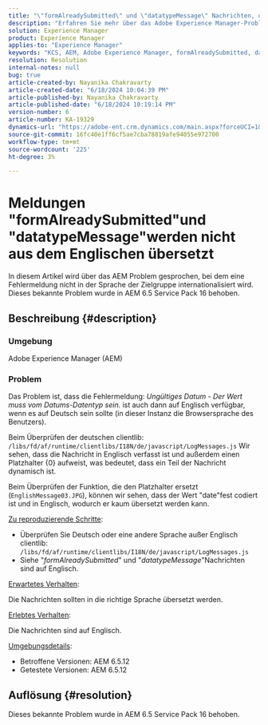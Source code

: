 ```yaml
---
title: "\"formAlreadySubmitted\" und \"datatypeMessage\" Nachrichten, die nicht aus dem Englischen übersetzt wurden"
description: "Erfahren Sie mehr über das Adobe Experience Manager-Problem, bei dem Nachrichten nicht internationalisiert werden."
solution: Experience Manager
product: Experience Manager
applies-to: "Experience Manager"
keywords: "KCS, AEM, Adobe Experience Manager, formAlreadySubmitted, datatypeMessage, nicht aus Englisch übersetzt, FAQ"
resolution: Resolution
internal-notes: null
bug: true
article-created-by: Nayanika Chakravarty
article-created-date: "6/18/2024 10:04:39 PM"
article-published-by: Nayanika Chakravarty
article-published-date: "6/18/2024 10:19:14 PM"
version-number: 6
article-number: KA-19329
dynamics-url: "https://adobe-ent.crm.dynamics.com/main.aspx?forceUCI=1&pagetype=entityrecord&etn=knowledgearticle&id=623a0fbf-be2d-ef11-840a-000d3a5b439f"
source-git-commit: 16fc40e1ff6cf5ae7cba78819afe94055e972700
workflow-type: tm+mt
source-wordcount: '225'
ht-degree: 3%

---
```


# Meldungen &quot;formAlreadySubmitted&quot;und &quot;datatypeMessage&quot;werden nicht aus dem Englischen übersetzt


In diesem Artikel wird über das AEM Problem gesprochen, bei dem eine Fehlermeldung nicht in der Sprache der Zielgruppe internationalisiert wird.  Dieses bekannte Problem wurde in AEM 6.5 Service Pack 16 behoben.

## Beschreibung {#description}


### Umgebung

Adobe Experience Manager (AEM)

### Problem

Das Problem ist, dass die Fehlermeldung: *Ungültiges Datum - Der Wert muss vom Datums-Datentyp sein.* ist auch dann auf Englisch verfügbar, wenn es auf Deutsch sein sollte (in dieser Instanz die Browsersprache des Benutzers).

Beim Überprüfen der deutschen clientlib: `/libs/fd/af/runtime/clientlibs/I18N/de/javascript/LogMessages.js` Wir sehen, dass die Nachricht in Englisch verfasst ist und außerdem einen Platzhalter {0} aufweist, was bedeutet, dass ein Teil der Nachricht dynamisch ist.

Beim Überprüfen der Funktion, die den Platzhalter ersetzt (`EnglishMessage03.JPG`), können wir sehen, dass der Wert &quot;date&quot;fest codiert ist und in Englisch, wodurch er kaum übersetzt werden kann.

<u>Zu reproduzierende Schritte</u>:

- Überprüfen Sie Deutsch oder eine andere Sprache außer Englisch clientlib: `/libs/fd/af/runtime/clientlibs/I18N/de/javascript/LogMessages.js`
- Siehe &quot;*formAlreadySubmitted*&quot; und &quot;*datatypeMessage*&quot;Nachrichten sind auf Englisch.


<u>Erwartetes Verhalten</u>:

Die Nachrichten sollten in die richtige Sprache übersetzt werden.

<u>Erlebtes Verhalten</u>:

Die Nachrichten sind auf Englisch.

<u>Umgebungsdetails</u>:

- Betroffene Versionen: AEM 6.5.12
- Getestete Versionen: AEM 6.5.12



## Auflösung {#resolution}


Dieses bekannte Problem wurde in AEM 6.5 Service Pack 16 behoben.
